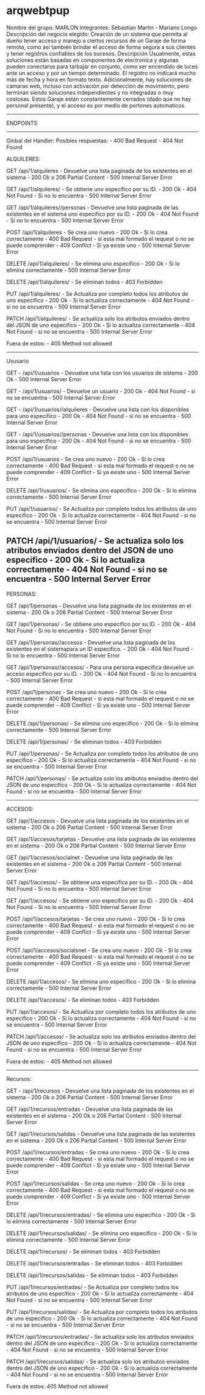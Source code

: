 # arqwebtpup
Nombre del grupo: MARLON
Integrantes: Sebastian Martin - Mariano Longo
Descripción del negocio elegido: 
  Creación de un sistema que permita al dueño tener acceso y manejo a ciertos recursos de un Garaje de forma remota, como así también brindar el acceso de forma segura a sus clientes y tener registros confiables de los sucesos.
Descripción
	Usualmente, estas soluciones están basadas en componentes de electronica y algunas pueden conectarse para tarbajar en conjunto, como ser encendido de luces ante un acceso y por un tiempo determinado. El registro no indicará mucho más de fecha y hora en formato texto. Adicionalmente, hay soluciones de camaras web, incluso con activación por detección de movimiento, pero terminan siendo soluciones independientes y no integradas o muy costosas.
	Estos Garaje están constantemente cerrados (dado que no hay personal presente), y el acceso es por medio de portones automaticos. 

*********
ENDPOINTS
*********

Global del Handler:
Posibles respuestas:
	- 400 Bad Request 
	- 404 Not Found
	

ALQUILERES:

GET /api/1/alquileres - Devuelve una lista paginada de los existentes en el sistema
	- 200 Ok o 206 Partial Content
	- 500 Internal Server Error
		
GET /api/1/alquileres/<ID> - Se obtiene uno especifico por su ID.
	- 200 Ok
	- 404 Not Found - Si no lo encuentra
	- 500 Internal Server Error

GET /api/1/alquileres/<ID>/personas - Devuelve una lista paginada de las existentes en el sistema uno especifico por su ID.
	- 200 Ok
	- 404 Not Found - Si no lo encuentra
	- 500 Internal Server Error

POST /api/1/alquileres - Se crea uno nuevo
	- 200 Ok - Si lo crea correctamente
	- 400 Bad Request - si esta mal formado el request o no se puede comprender
	- 409 Conflict - Si ya existe uno
	- 500 Internal Server Error

DELETE /api/1/alquileres/<ID> - Se elimina uno especifico
	- 200 Ok - Si lo elimina correctamente
	- 500 Internal Server Error
		
	
DELETE  /api/1/alquileres/ - Se eliminan todos
	- 403 Forbidden

PUT /api/1/alquileres/<ID> - Se Actualiza por completo todos los atributos de uno especifico
	- 200 Ok - Si lo actualiza correctamente
	- 404 Not Found - si no se encuentra
	- 500 Internal Server Error
	

PATCH /api/1/alquileres/<ID> - Se actualiza solo los atributos enviados dentro del JSON de uno especifico
	- 200 Ok - Si lo actualiza correctamente
	- 404 Not Found - si no se encuentra
	- 500 Internal Server Error

Fuera de estos: 
	- 405 Method not allowed

----------------------------------------

Ususario

GET - /api/1/usuarios - Devuelve una lista con los usuarios de sistema
	- 200 Ok 
	- 500 Internal Server Error

GET - /api/1/usuarios/<ID> - Devuelve un usuario
	- 200 Ok 
	- 404 Not Found - si no se encuentra
	- 500 Internal Server Error

GET - /api/1/usuarios/<ID>/alquileres - Devuelve una lista con los disponibles para uno especifico
	- 200 Ok 
	- 404 Not Found - si no se encuentra
	- 500 Internal Server Error

GET - /api/1/usuarios/<ID>/personas - Devuelve una lista con los disponibles para uno especifico
	- 200 Ok 
	- 404 Not Found - si no se encuentra
	- 500 Internal Server Error

POST /api/1/usuarios - Se crea uno nuevo
	- 200 Ok - Si lo crea correctamente
	- 400 Bad Request - si esta mal formado el request o no se puede comprender
	- 409 Conflict - Si ya existe uno
	- 500 Internal Server Error


DELETE /api/1/usuarios/<ID> - Se elimina uno especifico
	- 200 Ok - Si lo elimina correctamente
	- 500 Internal Server Error

PUT /api/1/usuarios/<ID> - Se Actualiza por completo todos los atributos de uno especifico
	- 200 Ok - Si lo actualiza correctamente
	- 404 Not Found - si no se encuentra
	- 500 Internal Server Error
	

PATCH /api/1/usuarios/<ID> - Se actualiza solo los atributos enviados dentro del JSON de uno especifico
	- 200 Ok - Si lo actualiza correctamente
	- 404 Not Found - si no se encuentra
	- 500 Internal Server Error
---------------------------------------------

PERSONAS:

GET /api/1/personas - Devuelve una lista paginada de los existentes en el sistema
	- 200 Ok o 206 Partial Content
	- 500 Internal Server Error
		
GET /api/1/personas/<ID> - Se obtiene uno especifico por su ID.
	- 200 Ok
	- 404 Not Found - Si no lo encuentra
	- 500 Internal Server Error

GET /api/1/personas/<ID>/accesos - Devuelve una lista paginada de los existentes en el sistemapara un ID especifico.
	- 200 Ok
	- 404 Not Found - Si no lo encuentra
	- 500 Internal Server Error

GET /api/1/personas/<ID>/accesos/<ID> - Para una persona especifica devuelve un acceso especifico por su ID.
	- 200 Ok
	- 404 Not Found - Si no lo encuentra
	- 500 Internal Server Error


POST /api/1/personas - Se crea uno nuevo
	- 200 Ok - Si lo crea correctamente
	- 400 Bad Request - si esta mal formado el request o no se puede comprender
	- 409 Conflict - Si ya existe uno
	- 500 Internal Server Error

DELETE /api/1/personas/<ID> - Se elimina uno especifico
	- 200 Ok - Si lo elimina correctamente
	- 500 Internal Server Error

DELETE  /api/1/personas/ - Se eliminan todos
	- 403 Forbidden

PUT /api/1/personas/<ID> - Se Actualiza por completo todos los atributos de uno especifico
	- 200 Ok - Si lo actualiza correctamente
	- 404 Not Found - si no se encuentra
	- 500 Internal Server Error

PATCH /api/1/personas/<ID> - Se actualiza solo los atributos enviados dentro del JSON de uno especifico
	- 200 Ok - Si lo actualiza correctamente
	- 404 Not Found - si no se encuentra
	- 500 Internal Server Error

------------------------------------
ACCESOS:

GET /api/1/accesos - Devuelve una lista paginada de los existentes en el sistema
	- 200 Ok o 206 Partial Content
	- 500 Internal Server Error

GET /api/1/accesos/tarjetas - Devuelve una lista paginada de las existentes en el sistema
	- 200 Ok o 206 Partial Content
	- 500 Internal Server Error

GET /api/1/accesos/socialnet - Devuelve una lista paginada de las existentes en el sistema
	- 200 Ok o 206 Partial Content
	- 500 Internal Server Error

GET /api/1/accesos/<ID> - Se obtiene una especifica por su ID.
	- 200 Ok
	- 404 Not Found - Si no lo encuentra
	- 500 Internal Server Error

GET /api/1/accesos/<ID> - Se obtiene uno especifico por su ID.
	- 200 Ok
	- 404 Not Found - Si no lo encuentra
	- 500 Internal Server Error

POST /api/1/accesos/tarjetas - Se crea uno nuevo
	- 200 Ok - Si lo crea correctamente
	- 400 Bad Request - si esta mal formado el request o no se puede comprender
	- 409 Conflict - Si ya existe uno
	- 500 Internal Server Error

POST /api/1/accesos/socialsnet - Se crea uno nuevo
	- 200 Ok - Si lo crea correctamente
	- 400 Bad Request - si esta mal formado el request o no se puede comprender
	- 409 Conflict - Si ya existe uno
	- 500 Internal Server Error


DELETE /api/1/accesos/<ID> - Se elimina uno especifico
	- 200 Ok - Si lo elimina correctamente
	- 500 Internal Server Error
		
	
DELETE  /api/1/accesos/ - Se eliminan todos
	- 403 Forbidden

PUT /api/1/accesos/<ID> - Se Actualiza por completo todos los atributos de uno especifico
	- 200 Ok - Si lo actualiza correctamente
	- 404 Not Found - si no se encuentra
	- 500 Internal Server Error
	

PATCH /api/1/accesos/<ID> - Se actualiza solo los atributos enviados dentro del JSON de uno especifico
	- 200 Ok - Si lo actualiza correctamente
	- 404 Not Found - si no se encuentra
	- 500 Internal Server Error

Fuera de estos: 
	- 405 Method not allowed

----------------------------------------

Recursos:

GET - /api/1/recursos - Devuelve una lista paginada de los existentes en el sistema
	- 200 Ok o 206 Partial Content
	- 500 Internal Server Error

GET /api/1/recursos/entradas - Devuelve una lista paginada de las existentes en el sistema
	- 200 Ok o 206 Partial Content
	- 500 Internal Server Error

GET /api/1/recursos/salidas - Devuelve una lista paginada de las existentes en el sistema
	- 200 Ok o 206 Partial Content
	- 500 Internal Server Error

POST /api/1/recursos/entradas - Se crea uno nuevo
	- 200 Ok - Si lo crea correctamente
	- 400 Bad Request - si esta mal formado el request o no se puede comprender
	- 409 Conflict - Si ya existe uno
	- 500 Internal Server Error

POST /api/1/recursos/salidas - Se crea uno nuevo
	- 200 Ok - Si lo crea correctamente
	- 400 Bad Request - si esta mal formado el request o no se puede comprender
	- 409 Conflict - Si ya existe uno
	- 500 Internal Server Error

DELETE /api/1/recursos/entradas/<ID> - Se elimina uno especifico
	- 200 Ok - Si lo elimina correctamente
	- 500 Internal Server Error
		
DELETE /api/1/recursos/salidas/<ID> - Se elimina uno especifico
	- 200 Ok - Si lo elimina correctamente
	- 500 Internal Server Error

DELETE  /api/1/recursos/ - Se eliminan todos
	- 403 Forbidden

DELETE  /api/1/recursos/entradas - Se eliminan todos
	- 403 Forbidden

DELETE  /api/1/recursos/salidas - Se eliminan todos
	- 403 Forbidden

PUT /api/1/recursos/entradas/<ID> - Se Actualiza por completo todos los atributos de uno especifico
	- 200 Ok - Si lo actualiza correctamente
	- 404 Not Found - si no se encuentra
	- 500 Internal Server Error
	
PUT /api/1/recursos/salidas/<ID> - Se Actualiza por completo todos los atributos de uno especifico
	- 200 Ok - Si lo actualiza correctamente
	- 404 Not Found - si no se encuentra
	- 500 Internal Server Error


PATCH /api/1/recursos/entradas/<ID> - Se actualiza solo los atributos enviados dentro del JSON de uno especifico
	- 200 Ok - Si lo actualiza correctamente
	- 404 Not Found - si no se encuentra
	- 500 Internal Server Error

PATCH /api/1/recursos/salidas/<ID> - Se actualiza solo los atributos enviados dentro del JSON de uno especifico
	- 200 Ok - Si lo actualiza correctamente
	- 404 Not Found - si no se encuentra
	- 500 Internal Server Error

Fuera de estos: 
405 Method not allowed